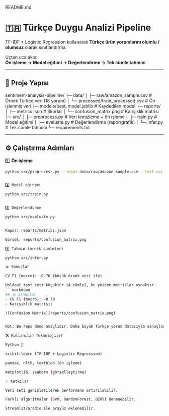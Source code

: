 






























README.md
# 🇹🇷 Türkçe Duygu Analizi Pipeline  
TF-IDF + Logistic Regression kullanarak **Türkçe ürün yorumlarını olumlu / olumsuz** olarak sınıflandırma.  

Uçtan uca akış:  
**Ön işleme → Model eğitimi → Değerlendirme → Tek cümle tahmini**

---

## 📂 Proje Yapısı
sentiment-analysis-pipeline/
├─ data/
│ ├─ raw/amazon_sample.csv # Örnek Türkçe veri (18 yorum)
│ └─ processed/train_processed.csv # Ön işlenmiş veri
├─ models/best_model.joblib # Kaydedilen model
├─ reports/
│ ├─ metrics.json # Skorlar
│ └─ confusion_matrix.png # Karışıklık matrisi
├─ src/
│ ├─ preprocess.py # Veri temizleme + ön işleme
│ ├─ train.py # Model eğitimi
│ ├─ evaluate.py # Değerlendirme (rapor/grafik)
│ └─ infer.py # Tek cümle tahmini
└─ requirements.txt

---

## ⚙️ Çalıştırma Adımları

1️⃣ **Ön işleme**  
```bash
python src/preprocess.py --input data/raw/amazon_sample.csv --text-col text --label-col label


2️⃣ Model eğitimi

python src/train.py


3️⃣ Değerlendirme

python src/evaluate.py


Rapor: reports/metrics.json

Görsel: reports/confusion_matrix.png

4️⃣ Tahmin (örnek cümleler)

python src/infer.py

📊 Sonuçlar

CV F1 (macro): ~0.70 (küçük örnek veri ile)

Holdout test seti küçüktür (4 cümle), bu yüzden metrikler oynaktır.
```markdown
## 📊 Sonuçlar
- CV F1 (macro): ~0.70
- Karışıklık matrisi:

![Confusion Matrix](reports/confusion_matrix.png)


Not: Bu repo demo amaçlıdır. Daha büyük Türkçe yorum datasıyla sonuçlar ciddi şekilde iyileşir.

🛠️ Kullanılan Teknolojiler

Python 🐍

scikit-learn (TF-IDF + Logistic Regression)

pandas, nltk, textblob (ön işleme)

matplotlib, seaborn (görselleştirme)

✨ Katkılar

Veri seti genişletilerek performans artırılabilir.

Farklı algoritmalar (SVM, RandomForest, BERT) denenebilir.

Streamlit/Gradio ile arayüz eklenebilir.
